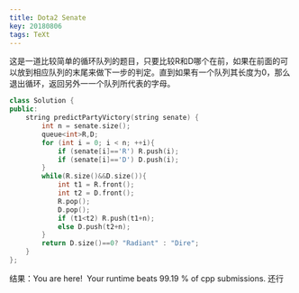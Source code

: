 ```yaml
---
title: Dota2 Senate
key: 20180806
tags: TeXt
---
```


这是一道比较简单的循环队列的题目，只要比较R和D哪个在前，如果在前面的可以放到相应队列的末尾来做下一步的判定。直到如果有一个队列其长度为0，那么退出循环，返回另外一一个队列所代表的字母。

```c++
class Solution {
public:
    string predictPartyVictory(string senate) {
        int n = senate.size();
        queue<int>R,D;
        for (int i = 0; i < n; ++i){
        	if (senate[i]=='R')	R.push(i);
        	if (senate[i]=='D') D.push(i);
        }
        while(R.size()&&D.size()){
        	int t1 = R.front(); 
        	int t2 = D.front();
        	R.pop();
        	D.pop();
        	if (t1<t2) R.push(t1+n);
        	else D.push(t2+n);
        }
        return D.size()==0? "Radiant" : "Dire";
    }
};
```



结果：You are here!  Your runtime beats 99.19 % of cpp submissions. 还行
